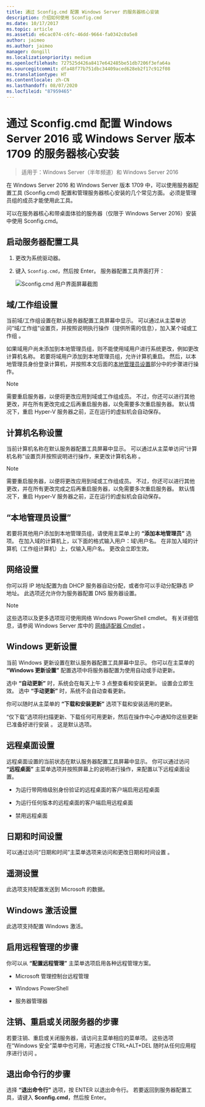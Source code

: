 ```yaml
---
title: 通过 Sconfig.cmd 配置 Windows Server 的服务器核心安装
description: 介绍如何使用 Sconfig.cmd
ms.date: 10/17/2017
ms.topic: article
ms.assetid: e6cac074-c6fc-46dd-9664-fa0342c0a5e8
author: jaimeo
ms.author: jaimeo
manager: dongill
ms.localizationpriority: medium
ms.openlocfilehash: 727525d426a8417e642485be51db7206f3efa64a
ms.sourcegitcommit: dfa48f77b751dbc34409aced628eb2f17c912f08
ms.translationtype: HT
ms.contentlocale: zh-CN
ms.lasthandoff: 08/07/2020
ms.locfileid: "87959465"
---
```

# <a name="configure-a-server-core-installation-of-windows-server-2016-or-windows-server-version-1709-with-sconfigcmd"></a>通过 Sconfig.cmd 配置 Windows Server 2016 或 Windows Server 版本 1709 的服务器核心安装

> 适用于：Windows Server（半年频道）和 Windows Server 2016

在 Windows Server 2016 和 Windows Server 版本 1709 中，可以使用服务器配置工具 (Sconfig.cmd) 配置和管理服务器核心安装的几个常见方面。 必须是管理员组的成员才能使用此工具。

可以在服务器核心和带桌面体验的服务器（仅限于 Windows Server 2016）安装中使用 Sconfig.cmd。

## <a name="start-the-server-configuration-tool"></a>启动服务器配置工具

1. 更改为系统驱动器。

2. 键入 `Sconfig.cmd`，然后按 Enter。 服务器配置工具界面打开：

    ![Sconfig.cmd 用户界面屏幕截图](media/mainsconfigpage.png)

## <a name="domainworkgroup-settings"></a>域/工作组设置

当前域/工作组设置在默认服务器配置工具屏幕中显示。 可以通过从主菜单访问“域/工作组”设置页，并按照说明执行操作（提供所需的信息），加入某个域或工作组  。

如果域用户尚未添加到本地管理员组，则不能使用域用户进行系统更改，例如更改计算机名称。 若要将域用户添加到本地管理员组，允许计算机重启。 然后，以本地管理员身份登录计算机，并按照本文后面的[本地管理员设置](#local-administrator-settings)部分中的步骤进行操作。

> [!NOTE]
> 需要重启服务器，以便将更改应用到域或工作组成员。 不过，你还可以进行其他更改，并在所有更改完成之后再重启服务器，以免需要多次重启服务器。 默认情况下，重启 Hyper-V 服务器之前，正在运行的虚拟机会自动保存。

## <a name="computer-name-settings"></a>计算机名称设置

当前计算机名称在默认服务器配置工具屏幕中显示。 可以通过从主菜单访问“计算机名称”设置页并按照说明进行操作，来更改计算机名称  。

> [!NOTE]
> 需要重启服务器，以便将更改应用到域或工作组成员。 不过，你还可以进行其他更改，并在所有更改完成之后再重启服务器，以免需要多次重启服务器。 默认情况下，重启 Hyper-V 服务器之前，正在运行的虚拟机会自动保存。

## <a name="local-administrator-settings"></a>“本地管理员设置”

若要将其他用户添加到本地管理员组，请使用主菜单上的 **“添加本地管理员”** 选项。 在加入域的计算机上，以下面的格式输入用户：域\用户名。 在非加入域的计算机（工作组计算机）上，仅输入用户名。 更改会立即生效。

## <a name="network-settings"></a>网络设置

你可以将 IP 地址配置为由 DHCP 服务器自动分配，或者你可以手动分配静态 IP 地址。 此选项还允许你为服务器配置 DNS 服务器设置。

> [!NOTE]
> 这些选项以及更多选项现可使用网络 Windows PowerShell cmdlet。 有关详细信息，请参阅 Windows Server 库中的 [网络适配器 Cmdlet](/powershell/module/netadapter/?view=win10-ps) 。

## <a name="windows-update-settings"></a>Windows 更新设置

当前 Windows 更新设置在默认服务器配置工具屏幕中显示。 你可以在主菜单的 **“Windows 更新设置”** 配置选项中将服务器配置为使用自动或手动更新。

选中 **“自动更新”** 时，系统会在每天上午 3 点整查看和安装更新。 设置会立即生效。 选中 **“手动更新”** 时，系统不会自动查看更新。

你可以随时从主菜单的 **“下载和安装更新”** 选项下载和安装适用的更新。

“仅下载”选项将扫描更新、下载任何可用更新，然后在操作中心中通知你这些更新已准备好进行安装  。 这是默认选项。

## <a name="remote-desktop-settings"></a>远程桌面设置

远程桌面设置的当前状态在默认服务器配置工具屏幕中显示。 你可以通过访问 **“远程桌面”** 主菜单选项并按照屏幕上的说明进行操作，来配置以下远程桌面设置。

- 为运行带网络级别身份验证的远程桌面的客户端启用远程桌面

- 为运行任何版本的远程桌面的客户端启用远程桌面

- 禁用远程桌面

## <a name="date-and-time-settings"></a>日期和时间设置

可以通过访问“日期和时间”主菜单选项来访问和更改日期和时间设置  。

## <a name="telemetry-settings"></a>遥测设置

此选项支持配置发送到 Microsoft 的数据。

## <a name="windows-activation-settings"></a>Windows 激活设置

此选项支持配置 Windows 激活。

## <a name="to-enable-remote-management"></a>启用远程管理的步骤

你可以从 **“配置远程管理”** 主菜单选项启用各种远程管理方案。

- Microsoft 管理控制台远程管理

- Windows PowerShell

- 服务器管理器

## <a name="to-log-off-restart-or-shut-down-the-server"></a>注销、重启或关闭服务器的步骤

若要注销、重启或关闭服务器，请访问主菜单相应的菜单项。 这些选项在“Windows 安全”菜单中也可用，可通过按 CTRL+ALT+DEL 随时从任何应用程序进行访问  。

## <a name="to-exit-to-the-command-line"></a>退出命令行的步骤

选择 **“退出命令行”** 选项，按 ENTER 以退出命令行。 若要返回到服务器配置工具，请键入 **Sconfig.cmd**，然后按 Enter。
